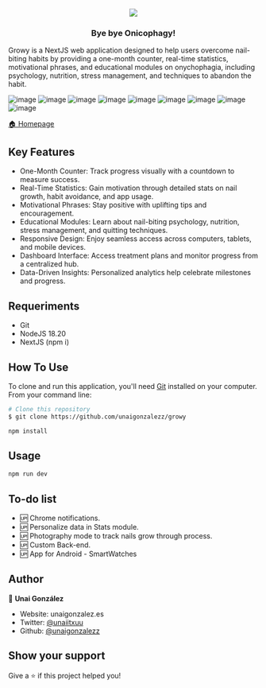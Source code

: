 
<h1 align="center">
  <br>
<img src="https://i.ibb.co/hx0B8QF/logo-2.png" >
</h1>
<h3 align="center">Bye bye Onicophagy!</h3>


Growy is a NextJS web application designed to help users overcome nail-biting habits by providing a one-month counter, real-time statistics, motivational phrases, and educational modules on onychophagia, including psychology, nutrition, stress management, and techniques to abandon the habit.

![image](https://img.shields.io/badge/Node%20js-339933?style=for-the-badge&logo=nodedotjs&logoColor=white) ![image](https://img.shields.io/badge/next%20js-000000?style=for-the-badge&logo=nextdotjs&logoColor=white) ![image](https://img.shields.io/badge/npm-CB3837?style=for-the-badge&logo=npm&logoColor=white) ![image](https://img.shields.io/badge/React-20232A?style=for-the-badge&logo=react&logoColor=61DAFB) ![image](https://img.shields.io/badge/VSCode-0078D4?style=for-the-badge&logo=visual%20studio%20code&logoColor=whiteB) ![image](https://img.shields.io/badge/HTML5-E34F26?style=for-the-badge&logo=html5&logoColor=white) ![image](https://img.shields.io/badge/CSS3-1572B6?style=for-the-badge&logo=css3&logoColor=white) ![image](https://img.shields.io/badge/JavaScript-323330?style=for-the-badge&logo=javascript&logoColor=F7DF1E) ![image](  https://img.shields.io/badge/Tailwind_CSS-38B2AC?style=for-the-badge&logo=tailwind-css&logoColor=white)

<a href='https://growy.unaigonzalez.es' >🏠 Homepage</a>

## Key Features

-   One-Month Counter: Track progress visually with a countdown to measure success.
-   Real-Time Statistics: Gain motivation through detailed stats on nail growth, habit avoidance, and app usage.
-   Motivational Phrases: Stay positive with uplifting tips and encouragement.
-   Educational Modules: Learn about nail-biting psychology, nutrition, stress management, and quitting techniques.
-   Responsive Design: Enjoy seamless access across computers, tablets, and mobile devices.
-   Dashboard Interface: Access treatment plans and monitor progress from a centralized hub.
-   Data-Driven Insights: Personalized analytics help celebrate milestones and progress.


## Requeriments

- Git
- NodeJS 18.20
- NextJS (npm i)


## How To Use

To clone and run this application, you'll need [Git](https://git-scm.com) installed on your computer. From your command line:

```bash
# Clone this repository
$ git clone https://github.com/unaigonzalezz/growy
```

```sh
npm install
```


## Usage

```sh
npm run dev
```

## To-do list
 - 🆙 Chrome notifications.
 - 🆙 Personalize data in Stats module.
 - 🆙 Photography mode to track nails grow through process.
 - 🆙 Custom Back-end.
 - 🆙 App for Android - SmartWatches




## Author

👤 **Unai González**

* Website: unaigonzalez.es
* Twitter: [@unaiitxuu](https://twitter.com/unaiitxuu)
* Github: [@unaigonzalezz](https://github.com/unaigonzalezz)

## Show your support

Give a ⭐️ if this project helped you!

